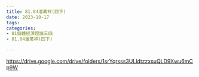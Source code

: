 ```yaml
---
title: 81.04潘萬祥(四下)
date: 2023-10-17
tags: 
categories:
- 81個體經濟理論三四
- 81.04潘萬祥(四下)

---
```

https://drive.google.com/drive/folders/1srYqrsss3ULldtzzxsuQLD9Xwu6mCp9W
